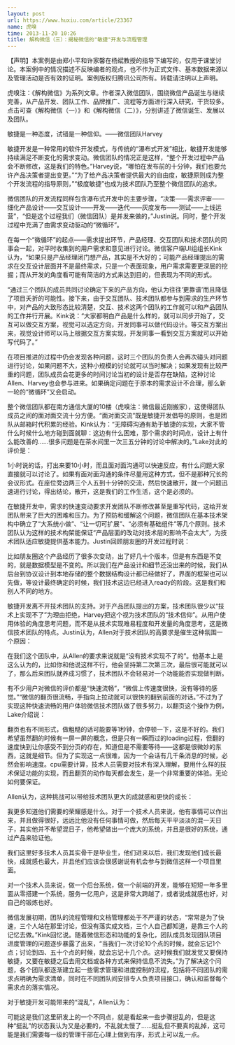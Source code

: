 ```yaml
---
layout: post
url: https://www.huxiu.com/article/23367
name: 虎嗅
time: 2013-11-20 10:26
title: 解构微信（三）：揭秘微信的"敏捷"开发与流程管理
---
```

【声明】本案例是由郑小平和许家馨在杨斌教授的指导下编写的，仅用于课堂讨论。本案例中的情况描述不反映编者的观点，也不作为正式文件、基本数据来源以及管理活动是否有效的证明。案例版权归腾讯公司所有。转载请注明以上声明。

虎嗅注：《解构微信》为系列文章。作者深入微信团队，围绕微信产品诞生与继续完善，从产品开发、团队工作、品牌推广、流程等方面进行深入研究，干货较多。点击可查《解构微信（一）》和《解构微信（二）》，分别讲述了微信诞生、发展以及团队。

敏捷是一种态度，试错是一种信仰。——微信团队Harvey　　

敏捷开发是一种常用的软件开发模式，与传统的“瀑布式开发”相比，敏捷开发能够持续满足不断变化的需求变动。微信团队的情况正是这样，“整个开发过程中产品会不断修改，这是我们的特色。”Harvey说，“哪怕在发布前的十分钟，我们也要允许产品决策者提出变更。”“为了给产品决策者提供最大的自由度，敏捷原则成为整个开发流程的指导原则，”“极度敏捷”也成为技术团队乃至整个微信团队的追求。

微信团队的开发流程同样包含瀑布式开发中的主要步骤，“决策——需求评审——细化产品设计——交互设计——开发——迭代——灰度发布——测试——上线运营”，“但是这个过程我们（微信团队）是并发来做的，”Justin说。同时，整个开发过程中充满了由需求变动驱动的“微循环”。

在每一个“微循环”的起点——需求提出环节，产品经理、交互团队和技术团队的同事会一起，对平时收集到的用户需求和意见进行讨论。微信客户端UI组组长Kink认为，“如果只是产品经理闭门想产品，其实是不大好的；可能产品经理提出的需求在交互设计层面并不是最终需求，只是一个表面现象，用户需求需要更深层的挖掘；而从开发的角度看可能有简洁的方式来达到目的，但表现为不同的形式。

“通过三个团队的成员共同讨论确定下来的产品方向，他认为往往‘更靠谱’而且降低了项目夭折的可能性。接下来，由于交互团队、技术团队都参与到需求的生产环节中，对产品的大致形态比较清楚，交互、技术这两个团队的工作就可以和产品团队的工作并行开展。Kink说：“大家都明白产品是什么样的，就可以同步开始了，交互可以做交互方案，视觉可以选定方向，开发同事可以做代码设计。等交互方案出来，视觉设计师可以马上根据交互方案实现，开发同事一看到交互方案就可以开始写代码了。”

在项目推进的过程中仍会发现各种问题，这时三个团队的负责人会再次碰头对问题进行讨论，如果问题不大，这种小规模的讨论就可以当时解决；如果发现有比较严重的问题，团队成员会花更多的时间讨论当初的设计是否存在缺陷，这种讨论Allen、Harvey也会参与进来。如果确定问题在于原本的需求设计不合理，那么新一轮的“微循环”又会启动。

整个微信团队都在南方通信大厦的10楼（虎嗅注：微信最近刚搬家），这使得团队成员之间的面对面交流十分方便。“面对面交流”既是敏捷开发倡导的原则，也是团队从邮箱时代积累的经验。Kink认为：“无障碍沟通有助于敏捷的实现，大家不管什么时候什么地方碰到面就聊：这边有什么困难，那个需求的时间点，设计上有什么能改善的……很多问题是在茶水间里一次三五分钟的讨论中解决的。”Lake对此的评价是：

1小时说的话，打出来要10小时，而且面对面沟通可以快速反应，有什么问题大家直接就可以讨论了。如果有面对面沟通的条件尽量用这种方式，但不是那种冗长的会议形式。在座位旁边两三个人五到十分钟的交流，然后快速散开，就一个问题迅速进行讨论，得出结论，散开，这是我们的工作生活，这个是必须的。

在敏捷开发中，需求的快速变动要求开发团队不断修改甚至是重写代码，这给开发团队带来了巨大的困难和压力。为了预防和缓解这个问题，微信团队在基本技术架构中确立了“大系统小做”、“让一切可扩展”、“必须有基础组件”等几个原则。技术团队认为这样的技术构架能保证“产品层面的改动对技术层的影响不会太大”，为技术团队适应敏捷提供基本能力。Justin回顾朋友圈的开发过程时说：

比如朋友圈这个产品经历了很多次变动，出了好几十个版本，但是有东西是不变的，就是数据模型是不变的。所以我们在产品设计和细节还没出来的时候，我们从后台到协议设计到本地存储的整个数据结构设计都已经做好了，界面的框架也可以先做，等设计最终确定的时候，我们技术这边已经进入ready的阶段。这是我们和别人不同的地方。

敏捷开发离不开技术团队的支持。对于产品团队提出的方案，技术团队很少以“技术上实现不了”为理由拒绝，Harvey把这个视为技术团队的“技术信仰”。从用户使用体验的角度思考问题，而不是从技术实现难易程度和开发量的角度思考，这是微信技术团队的特点。Justin认为，Allen对于技术团队的高要求是催生这种氛围一个原因：

在我们这个团队中，从Allen的要求来说就是“没有技术实现不了的”。他基本上是这么认为的，比如你和他说这样不行，他会坚持第二次第三次，最后很可能就可以了，那么后来团队就养成习惯了，技术团队不会轻易对一个功能能否实现做判断。

有不少用户对微信的评价都是“快速流畅”，“微信上传速度很快，没有等待的感觉。”“微信的翻页很流畅，手指向上拉动就可以很快的翻到前面的对话。”不过为了实现这种快速流畅的用户体验微信技术团队做了很多努力，以翻页这个操作为例，Lake介绍说：

翻页也有不同形式，做粗糙的话可能要等1秒钟，会停顿一下，这是不好的。我们希望虽然翻的时候有一屏一屏的概念，但是只有一瞬而过的loading过程，但翻的速度快到让你感受不到分页的存在，知道但是不需要等待——这都是很微妙的东西，这就是细节。但为了实现这一点很难，因为一个会话有几千条消息的时候，必然会影响速度。cpu需要计算，技术人员需要对技术有深入理解，要用什么样的技术保证功能的实现，而且翻页的动作每天都会发生，是一个非常重要的体验。无论如何要保证。

Allen认为，这种挑战可以带给技术团队更大的成就感和更快的成长：

我更多知道他们需要的荣耀感是什么。对于一个技术人员来说，他有事情可以作出来，并且做得很好，远远比他没有任何事情可做，然后每天平平淡淡的混一天日子，其实他并不希望混日子，他希望做出一个庞大的系统，并且是很好的系统，通过产品来验证他。

我们这里好多技术人员其实骨干是毕业生，他们进来以后，我们发现他们成长最快，成就感也最大，并且他们应该会很感谢说有机会参与到微信这样一个项目里面。

对一个技术人员来说，做一个后台系统，做一个前端的开发，能够在短短一年多里面从零搭建一个系统，服务一亿用户，这是非常大跨越了，或者说成就感也好，对自己的锻炼也好。

微信发展初期，团队的流程管理和文档管理都处于不严谨的状态，“常常是为了快速，三个人站在那里讨论，但没有落实成文档，三个人自己都知道，是靠三个人的记忆去做。”Kink回忆说。随着微信形态和功能的复杂化，团队成员发现团队项目进度管理的问题逐步暴露了出来，“当我们一次讨论10个点的时候，就会忘记1个点；讨论到四、五十个点的时候，就会忘记十几个点。这时候我们就发觉又要保持敏捷，又要在敏捷之后去用文档或各种方式来保持信息不流失。”为了解决这个问题，各个团队都逐渐建立起一些需求管理和进度控制的流程，包括将不同团队的需求点明确为需求清单，同时在不同团队间安排专人负责项目接口，确认和监督每个需求点的落实情况。

对于敏捷开发可能带来的“混乱”，Allen认为：

可能这是我们这里研发上的一个不同点，就是看起来一些步骤挺乱的，但是这种“挺乱”的状态我认为又是必要的，不乱就太慢了……挺乱但不要真的乱掉，这可能是我们需要每一级的管理干部在心理上做到有序，形式上可以乱一点。

